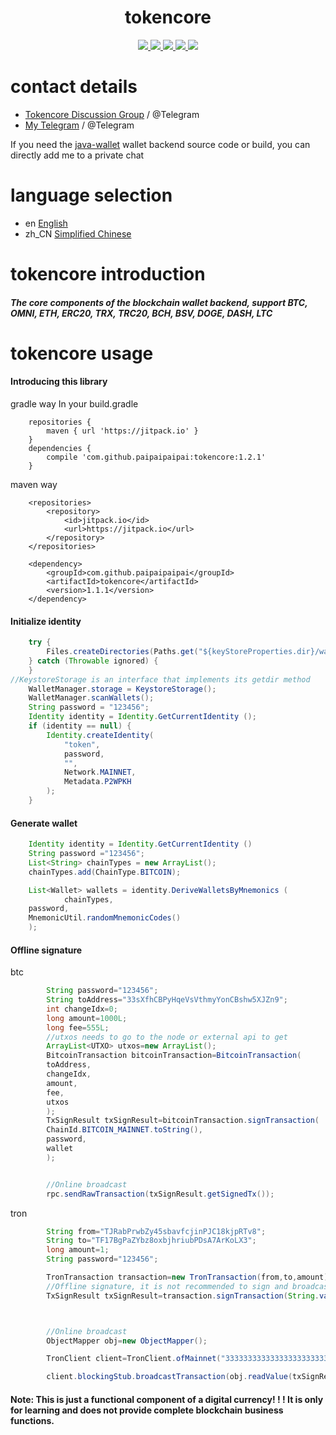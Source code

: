 <h1 align="center">
  tokencore
</h1>
<p align="center">

  <a href="https://travis-ci.org/paipaipaipai/tokencore">
    <img src="https://travis-ci.org/paipaipaipai/tokencore.svg?branch=master">
  </a>

  <a href="https://github.com/paipaipaipai/tokencore/issues">
    <img src="https://img.shields.io/github/issues/paipaipaipai/tokencore.svg">
  </a>

  <a href="https://github.com/paipaipaipai/tokencore/pulls">
    <img src="https://img.shields.io/github/issues-pr/paipaipaipai/tokencore.svg">
  </a>

  <a href="https://github.com/paipaipaipai/tokencore/graphs/contributors">
    <img src="https://img.shields.io/github/contributors/paipaipaipai/tokencore.svg">
  </a>

  <a href="LICENSE">
    <img src="https://img.shields.io/github/license/paipaipaipai/tokencore.svg">
  </a>
  
</p>

# contact details
- [Tokencore Discussion Group](https://t.me/joinchat/86DsbzWMvoFjMTA9) / @Telegram
- [My Telegram](https://t.me/pai_tokencore) / @Telegram
  
If you need the [java-wallet](https://github.com/paipaipaipai/java-wallet) wallet backend source code or build, you can directly add me to a private chat

# language selection

- en [English](README_en.md)
- zh_CN [Simplified Chinese](README.md)

# tokencore introduction

##### The core components of the blockchain wallet backend, support BTC, OMNI, ETH, ERC20, TRX, TRC20, BCH, BSV, DOGE, DASH, LTC

# tokencore usage


#### Introducing this library
gradle way
In your build.gradle
```
    repositories {
        maven { url 'https://jitpack.io' }
    }
    dependencies {
        compile 'com.github.paipaipaipai:tokencore:1.2.1'
    }
```

maven way
```
	<repositories>
		<repository>
		    <id>jitpack.io</id>
		    <url>https://jitpack.io</url>
		</repository>
	</repositories>
	
	<dependency>
	    <groupId>com.github.paipaipaipai</groupId>
	    <artifactId>tokencore</artifactId>
	    <version>1.1.1</version>
	</dependency>
```
#### Initialize identity
```java
    try {
        Files.createDirectories(Paths.get("${keyStoreProperties.dir}/wallets"))
    } catch (Throwable ignored) {
    }
//KeystoreStorage is an interface that implements its getdir method
    WalletManager.storage = KeystoreStorage();
    WalletManager.scanWallets();
    String password = "123456";
    Identity identity = Identity.GetCurrentIdentity ();
    if (identity == null) {
        Identity.createIdentity(
            "token",
            password,
            "",
            Network.MAINNET,
            Metadata.P2WPKH
        );
    }
```

#### Generate wallet

```java
    Identity identity = Identity.GetCurrentIdentity ()
    String password ="123456";
    List<String> chainTypes = new ArrayList();
    chainTypes.add(ChainType.BITCOIN);

    List<Wallet> wallets = identity.DeriveWalletsByMnemonics (
            chainTypes,
    password,
    MnemonicUtil.randomMnemonicCodes()
    );

```

#### Offline signature

btc

```java
        String password="123456";
        String toAddress="33sXfhCBPyHqeVsVthmyYonCBshw5XJZn9";
        int changeIdx=0;
        long amount=1000L;
        long fee=555L;
        //utxos needs to go to the node or external api to get
        ArrayList<UTXO> utxos=new ArrayList();
        BitcoinTransaction bitcoinTransaction=BitcoinTransaction(
        toAddress,
        changeIdx,
        amount,
        fee,
        utxos
        );
        TxSignResult txSignResult=bitcoinTransaction.signTransaction(
        ChainId.BITCOIN_MAINNET.toString(),
        password,
        wallet
        );


        //Online broadcast
        rpc.sendRawTransaction(txSignResult.getSignedTx());
```

tron

```java
        String from="TJRabPrwbZy45sbavfcjinPJC18kjpRTv8";
        String to="TF17BgPaZYbz8oxbjhriubPDsA7ArKoLX3";
        long amount=1;
        String password="123456";

        TronTransaction transaction=new TronTransaction(from,to,amount);
        //Offline signature, it is not recommended to sign and broadcast together
        TxSignResult txSignResult=transaction.signTransaction(String.valueOf(ChainId.BITCOIN_MAINNET),password,wallet);



        //Online broadcast
        ObjectMapper obj=new ObjectMapper();

        TronClient client=TronClient.ofMainnet("3333333333333333333333333333333333333333333333333333333333333333");

        client.blockingStub.broadcastTransaction(obj.readValue(txSignResult.getSignedTx(),Transaction.class));  
```

#### Note: This is just a functional component of a digital currency! ! ! It is only for learning and does not provide complete blockchain business functions.

